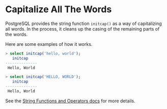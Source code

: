 # Capitalize All The Words

PostgreSQL provides the string function `initcap()` as a way of capitalizing all words. In the process, it cleans up the casing of the remaining parts of the words.

Here are some examples of how it works.

```sql
> select initcap('hello, world');
   initcap
--------------
 Hello, World

> select initcap('HELLO, WORLD');
   initcap
--------------
 Hello, World
```

See the [String Functions and Operators docs](https://www.postgresql.org/docs/current/static/functions-string.html) for more details.
